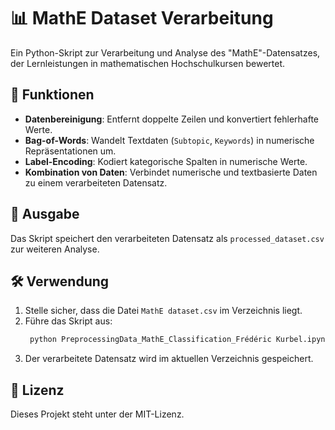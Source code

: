 # 📊 **MathE Dataset Verarbeitung**

Ein Python-Skript zur Verarbeitung und Analyse des "MathE"-Datensatzes, der Lernleistungen in mathematischen Hochschulkursen bewertet.

## 🚀 **Funktionen**

- **Datenbereinigung**: Entfernt doppelte Zeilen und konvertiert fehlerhafte Werte.
- **Bag-of-Words**: Wandelt Textdaten (`Subtopic`, `Keywords`) in numerische Repräsentationen um.
- **Label-Encoding**: Kodiert kategorische Spalten in numerische Werte.
- **Kombination von Daten**: Verbindet numerische und textbasierte Daten zu einem verarbeiteten Datensatz.

## 📂 **Ausgabe**

Das Skript speichert den verarbeiteten Datensatz als `processed_dataset.csv` zur weiteren Analyse.

## 🛠️ **Verwendung**

1. Stelle sicher, dass die Datei `MathE dataset.csv` im Verzeichnis liegt.
2. Führe das Skript aus:
   ```bash
    python PreprocessingData_MathE_Classification_Frédéric Kurbel.ipynb
   ```
3. Der verarbeitete Datensatz wird im aktuellen Verzeichnis gespeichert.

## 📜 Lizenz

Dieses Projekt steht unter der MIT-Lizenz.
